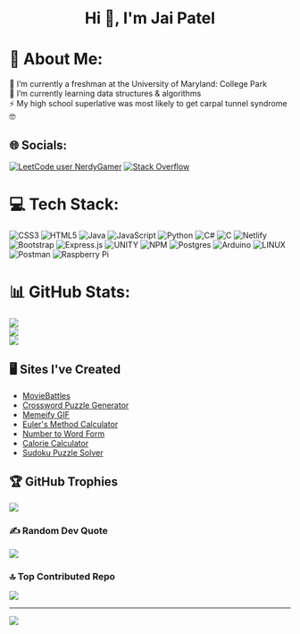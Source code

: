 <h1 align="center">Hi 👋, I'm Jai Patel</h1>

# 💫 About Me:
🔭 I’m currently a freshman at the University of Maryland: College Park<br>🌱 I’m currently learning data structures & algorithms<br>⚡ My high school superlative was most likely to get carpal tunnel syndrome 🤓


## 🌐 Socials:
[![LeetCode user NerdyGamer](https://img.shields.io/badge/dynamic/json?style=flat&labelColor=black&color=%23ffa116&label=Leetcode&query=solvedOverTotal&url=https%3A%2F%2Fbadge.xyli.tech/%2Fapi%2Fusers%2FNerdyGamer&logo=leetcode&logoColor=yellow)](https://leetcode.com/NerdyGamer/)
[![Stack Overflow](https://img.shields.io/badge/-Stackoverflow-FE7A16?logo=stack-overflow&logoColor=white)](https://stackoverflow.com/users/17168449) 

# 💻 Tech Stack:
![CSS3](https://img.shields.io/badge/css3-%231572B6.svg?style=flat&logo=css3&logoColor=white) ![HTML5](https://img.shields.io/badge/html5-%23E34F26.svg?style=flat&logo=html5&logoColor=white) ![Java](https://img.shields.io/badge/java-%23ED8B00.svg?style=flat&logo=java&logoColor=white) ![JavaScript](https://img.shields.io/badge/javascript-%23323330.svg?style=flat&logo=javascript&logoColor=%23F7DF1E) ![Python](https://img.shields.io/badge/python-3670A0?style=flat&logo=python&logoColor=ffdd54) ![C#](https://img.shields.io/badge/c%23-%23239120.svg?style=flat&logo=c-sharp&logoColor=white) ![C](https://img.shields.io/badge/c-%2300599C.svg?style=flat&logo=c&logoColor=white) ![Netlify](https://img.shields.io/badge/netlify-%23000000.svg?style=flat&logo=netlify&logoColor=#00C7B7) ![Bootstrap](https://img.shields.io/badge/bootstrap-%23563D7C.svg?style=flat&logo=bootstrap&logoColor=white) ![Express.js](https://img.shields.io/badge/express.js-%23404d59.svg?style=flat&logo=express&logoColor=%2361DAFB) ![UNITY](https://img.shields.io/badge/Unity-%2320232a.svg?style=flat&logo=unity&logoColor=white) ![NPM](https://img.shields.io/badge/NPM-%23000000.svg?style=flat&logo=npm&logoColor=white) ![Postgres](https://img.shields.io/badge/postgres-%23316192.svg?style=flat&logo=postgresql&logoColor=white) ![Arduino](https://img.shields.io/badge/-Arduino-00979D?style=flat&logo=Arduino&logoColor=white) ![LINUX](https://img.shields.io/badge/Linux-FCC624?style=flat&logo=linux&logoColor=black) ![Postman](https://img.shields.io/badge/Postman-FF6C37?style=flat&logo=postman&logoColor=white) ![Raspberry Pi](https://img.shields.io/badge/-RaspberryPi-C51A4A?style=flat&logo=Raspberry-Pi)
# 📊 GitHub Stats:
![](https://github-readme-stats.vercel.app/api?username=Nerdygamer05&theme=react&hide_border=false&include_all_commits=false&count_private=false)<br/>
![](https://github-readme-streak-stats.herokuapp.com/?user=Nerdygamer05&theme=react&hide_border=false)<br/>
![](https://github-readme-stats.vercel.app/api/top-langs/?username=Nerdygamer05&theme=react&hide_border=false&include_all_commits=false&count_private=false&layout=compact)

## 🖥️ Sites I've Created
- [MovieBattles](https://moviebattles.netlify.app/)
- [Crossword Puzzle Generator](https://crosswordpuzzles.netlify.app/)
- [Memeify GIF](https://memeifygif.netlify.app/)
- [Euler's Method Calculator](https://eulersmethod.netlify.app/)
- [Number to Word Form](https://numtowords.netlify.app/)
- [Calorie Calculator](https://caloriescalculator.netlify.app/)
- [Sudoku Puzzle Solver](https://sudokupuzzlesolver.netlify.app/)

## 🏆 GitHub Trophies
![](https://github-profile-trophy.vercel.app/?username=Nerdygamer05&theme=onestar&no-frame=false&no-bg=false&margin-w=4)

### ✍️ Random Dev Quote
![](https://quotes-github-readme.vercel.app/api?type=vetical&theme=gruvbox)

### 🔝 Top Contributed Repo
![](https://github-contributor-stats.vercel.app/api?username=Nerdygamer05&limit=5&theme=dark&combine_all_yearly_contributions=true)

---
[![](https://visitcount.itsvg.in/api?id=Nerdygamer05&icon=5&color=4)](https://visitcount.itsvg.in)

<!-- Proudly created with GPRM ( https://gprm.itsvg.in ) -->
